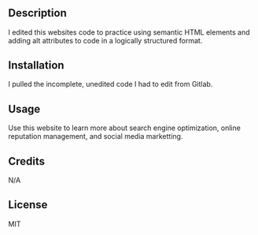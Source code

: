 # <Module-1-Challenge>

## Description

I edited this websites code to practice using semantic HTML elements and adding alt attributes to code in a logically structured format.

## Installation

I pulled the incomplete, unedited code I had to edit from Gitlab.

## Usage

Use this website to learn more about search engine optimization, online reputation management, and social media marketting.

## Credits

N/A

## License

MIT
